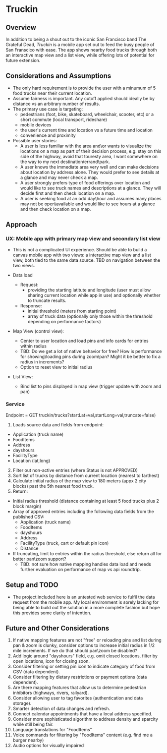 # Truckin
## Overview
In addition to being a shout out to the iconic San Francisco band The Grateful Dead, *Truckin* is a mobile app set out to feed the busy people of San Franscico with ease. The app shows nearby food trucks through both an interactive map view and a list view, while offering lots of potential for future extension.  

## Considerations and Assumptions
- The only hard requirement is to provide the user with a minumum of 5 food trucks near their current location. 
- Assume fairness is important. Any cutoff applied should ideally be by distance vs an arbitrary number of results.
- The primary use case is targeting:
  - pedestrians (foot, bike, skateboard, wheelchair, scooter, etc) or a short commute (local transport, rideshare)
  - mobile devices
  - the user's current time and location vs a future time and location
  - convenience and proximity
- Possible user stories:  
  - A user is less familiar with the area and\or wants to visualize the locations on a map as part of their decision process, e.g. stay on this side of the highway, avoid that touresty area, I want somewhere on the way to my next destination\errand\park. 
  - A user knows the immediate area very well and can make decisions about location by address alone. They would prefer to see details at a glance and may never check a map.
  - A user strongly prefers type of food offerings over location and would like to see truck names and descriptions at a glance.  They will decide first and then check location on a map. 
  - A user is seeking food at an odd day\hour and assumes many places may not be open\available and would like to see hours at a glance and then check location on a map. 

## Approach 
### UX: Mobile app with primary map view and secondary list view
- This is not a complicated UI experience. Should be able to build a canvas mobile app with two views: a interactive map view and a list view, both tied to the same data source. TBD on navigation between the two views.
- Data load
  - Request: 
    - providing the starting latitute and longitude (user must allow sharing current location while app in use) and optionally whether to truncate results.
  - Response:
    - initial threshold (meters from starting point)
    - array of truck data (optionally only those within the threshold depending on performance factors)

- Map View (control view):
  - Center to user location and load pins and info cards for entries within radius
  - TBD: Do we get a lot of native behavior for free?  How is performance for showing\loading pins during zoom\pan?  Might it be better to fix a radius in increments?
  - Option to reset view to initial radius
- List View:
  - Bind list to pins displayed in map view (trigger update with zoom and pan)

### Service 
Endpoint = GET truckin/trucks?startLat=val,startLong=val,truncate=false)

1. Loads source data and fields from endpoint:
- Application (truck name) 
- FoodItems
- Address
- dayshours
- FacilityType
- Location (lat,long)
2. Filter out non-active entries (where Status is not APPROVED)
3. Sort list of trucks by distance from current location (nearest to farthest) 
4. Calculate initial radius of the map view to 180 meters (appx 2 city blocks) past the 5th nearest food truck.
5. Return:
- Initial radius threshold (distance containing at least 5 food trucks plus 2 block margin)
- Array of approved entries including the following data fields from the published CSV: 
  - Application (truck name)
  - FoodItems
  - dayshours
  - Address
  - FacilityType (truck, cart or default pin icon)
  - Distance 
- If truncating, limit to entries within the radius threshold, else return all for better pan\zoom support? 
  - TBD: not sure how native mapping handles data load and needs further evaluation on performance of map vs api roundtrip.  

## Setup and TODO
- The project included here is an untested web service to fulfil the data request from the mobile app. My local environment is sorely lacking for being able to build out the solution in a more complete fashion but hope this provides some clarity of intention. 

## Future and Other Considerations
1. If native mapping features are not "free" or reloading pins and list during pan & zoom is clunky, consider options to increase initial radius in 1/2 mile increments.  If we do that should pan\zoom be disabled? 
2. Add logic around "dayshours" field, e.g. omit closed locations, filter by open locations, icon for closing soon. 
3. Consider filtering or setting pin icon to indicate category of food from CSV (data dependent).
4. Consider filtering by dietary restrictions or payment options (data dependent).
5. Are there mapping features that allow us to determine pedestrian inhibitors (highways, rivers, railyard).
6. Consider allowing user to tag favorites (authentication and data storage).
7. Smarter detection of data changes and refresh.
8. Connect calendar appointments that have a local address specified.
9. Consider more sophisticated algorithm to address density and sparcity while still being fair.
10. Language translations for "FoodItems" 
11. Voice commands for filtering by "FoodItems" content (e.g. find me a burger nearby)
12. Audio options for visually impaired



